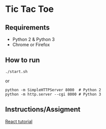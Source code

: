 # Tic Tac Toe

## Requirements

* Python 2 & Python 3
* Chrome or Firefox

## How to run

```
./start.sh
```

or

```
python -m SimpleHTTPServer 8000  # Python 2
python -m http.server --cgi 8000 # Python 3
```

## Instructions/Assigment

[React tutorial](https://facebook.github.io/react/tutorial/tutorial.html)
